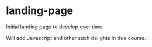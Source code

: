 # landing-page
Initial landing page to develop over time.

Will add Javascript and other such delights in due course.
